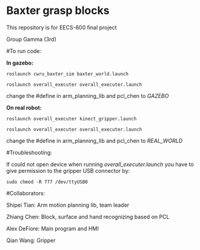 # Baxter grasp blocks


This repository is for EECS-600 final project

Group Gamma (3rd)

#To run code:

**In gazebo:**

`roslaunch cwru_baxter_sim baxter_world.launch`

`roslaunch overall_executer overall_executer.launch`

change the #define in arm_planning_lib and pcl_chen to *GAZEBO*

**On real robot:**

`roslaunch overall_executer kinect_gripper.launch`

`roslaunch overall_executer overall_executer.launch`

change the #define in arm_planning_lib and pcl_chen to *REAL_WORLD*

#Troubleshooting:

If could not open device when running *overall_executer.launch* you have to give permission to the gripper USB connector by:

`sudo chmod -R 777 /dev/ttyUSB0`

#Collaborators:

Shipei Tian: Arm motion planning lib, team leader

Zhiang Chen: Block, surface and hand recognizing based on PCL

Alex DeFiore: Main program and HMI

Qian Wang: Gripper